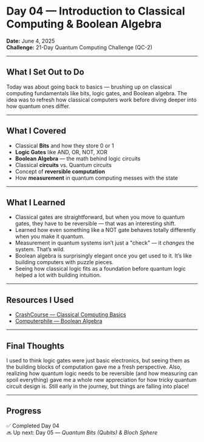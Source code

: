 # Day 04 — Introduction to Classical Computing & Boolean Algebra  
**Date:** June 4, 2025  
**Challenge:** 21-Day Quantum Computing Challenge (QC-2)

---

## What I Set Out to Do  
Today was about going back to basics — brushing up on classical computing fundamentals like bits, logic gates, and Boolean algebra. The idea was to refresh how classical computers work before diving deeper into how quantum ones differ.

---

## What I Covered  
- Classical **Bits** and how they store 0 or 1  
- **Logic Gates** like AND, OR, NOT, XOR  
- **Boolean Algebra** — the math behind logic circuits  
- Classical **circuits** vs. Quantum circuits  
- Concept of **reversible computation**  
- How **measurement** in quantum computing messes with the state

---

## What I Learned  
- Classical gates are straightforward, but when you move to quantum gates, they have to be reversible — that was an interesting shift.  
- Learned how even something like a NOT gate behaves totally differently when you make it quantum.  
- Measurement in quantum systems isn’t just a "check" — it *changes* the system. That’s wild.  
- Boolean algebra is surprisingly elegant once you get used to it. It’s like building computers with puzzle pieces.  
- Seeing how classical logic fits as a foundation before quantum logic helped a lot with building intuition.

---

## Resources I Used  
- [CrashCourse — Classical Computing Basics](https://www.youtube.com/watch?v=O5nskjZ_GoI)  
- [Computerphile — Boolean Algebra](https://www.youtube.com/watch?v=4RZ4I2Zf_9A)

---

## Final Thoughts  
I used to think logic gates were just basic electronics, but seeing them as the building blocks of computation gave me a fresh perspective. Also, realizing how quantum logic needs to be reversible (and how measuring can spoil everything) gave me a whole new appreciation for how tricky quantum circuit design is. Still early in the journey, but things are falling into place!

---

## Progress  
✅ Completed Day 04  
🔜 Up next: Day 05 — *Quantum Bits (Qubits) & Bloch Sphere*
